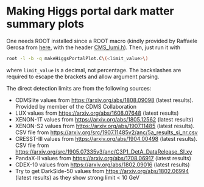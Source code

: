 # Making Higgs portal dark matter summary plots

One needs ROOT installed since a ROOT macro (kindly provided by Raffaele Gerosa from [here](https://gitlab.cern.ch/cms-hcg/cadi/hig-17-023/-/tree/master/HiggsInvisibleCombination%2FHiggsPortalDM), with the header [CMS_lumi.h](https://gitlab.cern.ch/cms-hcg/cadi/hig-17-023/-/blob/master/HiggsInvisibleCombination/CMS_lumi.h)). Then, just run it with

```bash
root -l -b -q makeHiggsPortalPlot.C\(<limit_value>\)
```

where `limit_value` is a decimal, not percentage. The backslashes are required to escape the brackets and allow argument parsing.

The direct detection limits are from the following sources:

- CDMSlite values from <https://arxiv.org/abs/1808.09098> (latest results). Provided by member of the CDMS Collaboration
- LUX values from <https://arxiv.org/abs/1608.07648> (latest results)
- XENON-1T values from <https://arxiv.org/abs/1805.12562> (latest results)
- XENON-S2 values from <https://arxiv.org/abs/1907.11485> (latest results). CSV file from <https://arxiv.org/src/1907.11485v2/anc/5a_results_si_nr.csv>
- CRESST-III values from <https://arxiv.org/abs/1904.00498> (latest results). CSV file from <https://arxiv.org/src/1905.07335v3/anc/C3P1_DetA_DataRelease_SI.xy>
- PandaX-II values from <https://arxiv.org/abs/1708.06917> (latest results)
- CDEX-10 values from <https://arxiv.org/abs/1802.09016> (latest results)
- Try to get DarkSide-50 values from <https://arxiv.org/abs/1802.06994> (latest results) as they show strong limit < 10 GeV
